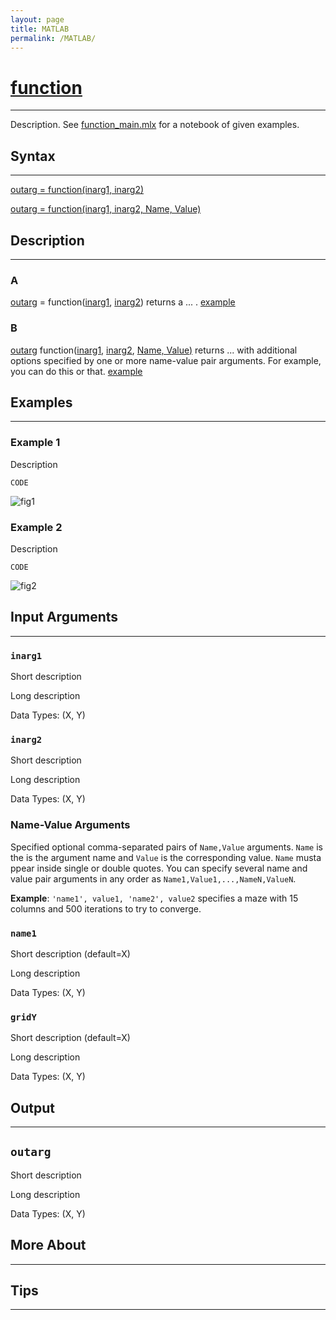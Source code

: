 ```yaml
---
layout: page
title: MATLAB
permalink: /MATLAB/
---
```


# [function](https://function_link.com) 
---

Description. See [function_main.mlx](https://function_main.mlx) for a notebook of given examples. 

## Syntax
---
[outarg = function(inarg1, inarg2)](#a)

[outarg = function(inarg1, inarg2, Name, Value)](#b)

## Description
---
### A
[outarg](#outarg) = function([inarg1](#inarg1), [inarg2](#inarg2)) returns a ... . [example](#example-1)

### B
[outarg](#outarg) function([inarg1](#inarg1), [inarg2](#inarg2), [Name, Value)](#name-value-arguments) returns ... with additional options specified by one or more name-value pair arguments. For example, you can do this or that. [example](#example-2)

## Examples 
---
### Example 1
Description

    CODE
    
![fig1](/assets/figure.png)
    
### Example 2
Description

    CODE
    
![fig2](/assets/figure.png)

## Input Arguments
---
### ```inarg1```
Short description

Long description

Data Types: (X, Y)

### ```inarg2```
Short description

Long description

Data Types: (X, Y)

### Name-Value Arguments

Specified optional comma-separated pairs of ```Name,Value``` arguments. ```Name``` is the is the argument name and ```Value``` is the corresponding value. ```Name``` musta ppear inside single or double quotes. You can specify several name and value pair arguments in any order as ```Name1,Value1,...,NameN,ValueN```. 

**Example**: ```'name1', value1, 'name2', value2``` specifies a maze with 15 columns and 500 iterations to try to converge.

### ```name1```
Short description (default=X)

Long description

Data Types: (X, Y)

### ```gridY```
Short description (default=X)

Long description

Data Types: (X, Y)

## Output
---

## ```outarg```
Short description

Long description

Data Types: (X, Y)

## More About 
---

## Tips 
---

